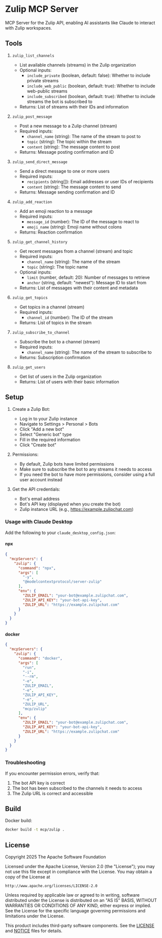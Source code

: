 # Zulip MCP Server

MCP Server for the Zulip API, enabling AI assistants like Claude to interact with Zulip workspaces.

## Tools

1. `zulip_list_channels`
   - List available channels (streams) in the Zulip organization
   - Optional inputs:
     - `include_private` (boolean, default: false): Whether to include private streams 
     - `include_web_public` (boolean, default: true): Whether to include web-public streams
     - `include_subscribed` (boolean, default: true): Whether to include streams the bot is subscribed to
   - Returns: List of streams with their IDs and information

2. `zulip_post_message`
   - Post a new message to a Zulip channel (stream)
   - Required inputs:
     - `channel_name` (string): The name of the stream to post to
     - `topic` (string): The topic within the stream
     - `content` (string): The message content to post
   - Returns: Message posting confirmation and ID

3. `zulip_send_direct_message`
   - Send a direct message to one or more users
   - Required inputs:
     - `recipients` (string[]): Email addresses or user IDs of recipients
     - `content` (string): The message content to send
   - Returns: Message sending confirmation and ID

4. `zulip_add_reaction`
   - Add an emoji reaction to a message
   - Required inputs:
     - `message_id` (number): The ID of the message to react to
     - `emoji_name` (string): Emoji name without colons
   - Returns: Reaction confirmation

5. `zulip_get_channel_history`
   - Get recent messages from a channel (stream) and topic
   - Required inputs:
     - `channel_name` (string): The name of the stream
     - `topic` (string): The topic name
   - Optional inputs:
     - `limit` (number, default: 20): Number of messages to retrieve
     - `anchor` (string, default: "newest"): Message ID to start from
   - Returns: List of messages with their content and metadata

6. `zulip_get_topics`
   - Get topics in a channel (stream)
   - Required inputs:
     - `channel_id` (number): The ID of the stream
   - Returns: List of topics in the stream

7. `zulip_subscribe_to_channel`
   - Subscribe the bot to a channel (stream)
   - Required inputs:
     - `channel_name` (string): The name of the stream to subscribe to
   - Returns: Subscription confirmation

8. `zulip_get_users`
   - Get list of users in the Zulip organization
   - Returns: List of users with their basic information

## Setup

1. Create a Zulip Bot:
   - Log in to your Zulip instance
   - Navigate to Settings > Personal > Bots
   - Click "Add a new bot"
   - Select "Generic bot" type
   - Fill in the required information
   - Click "Create bot"

2. Permissions:
   - By default, Zulip bots have limited permissions
   - Make sure to subscribe the bot to any streams it needs to access
   - If you need the bot to have more permissions, consider using a full user account instead

3. Get the API credentials:
   - Bot's email address
   - Bot's API key (displayed when you create the bot)
   - Zulip instance URL (e.g., https://example.zulipchat.com)

### Usage with Claude Desktop

Add the following to your `claude_desktop_config.json`:

#### npx

```json
{
  "mcpServers": {
    "zulip": {
      "command": "npx",
      "args": [
        "-y",
        "@modelcontextprotocol/server-zulip"
      ],
      "env": {
        "ZULIP_EMAIL": "your-bot@example.zulipchat.com",
        "ZULIP_API_KEY": "your-bot-api-key",
        "ZULIP_URL": "https://example.zulipchat.com"
      }
    }
  }
}
```

#### docker

```json
{
  "mcpServers": {
    "zulip": {
      "command": "docker",
      "args": [
        "run",
        "-i",
        "--rm",
        "-e",
        "ZULIP_EMAIL",
        "-e",
        "ZULIP_API_KEY",
        "-e",
        "ZULIP_URL",
        "mcp/zulip"
      ],
      "env": {
        "ZULIP_EMAIL": "your-bot@example.zulipchat.com",
        "ZULIP_API_KEY": "your-bot-api-key",
        "ZULIP_URL": "https://example.zulipchat.com"
      }
    }
  }
}
```

### Troubleshooting

If you encounter permission errors, verify that:
1. The bot API key is correct
2. The bot has been subscribed to the channels it needs to access
3. The Zulip URL is correct and accessible

## Build

Docker build:

```bash
docker build -t mcp/zulip .
```

## License

Copyright 2025 The Apache Software Foundation

Licensed under the Apache License, Version 2.0 (the "License");
you may not use this file except in compliance with the License.
You may obtain a copy of the License at

    http://www.apache.org/licenses/LICENSE-2.0

Unless required by applicable law or agreed to in writing, software
distributed under the License is distributed on an "AS IS" BASIS,
WITHOUT WARRANTIES OR CONDITIONS OF ANY KIND, either express or implied.
See the License for the specific language governing permissions and
limitations under the License.

This product includes third-party software components. See the [LICENSE](LICENSE) and [NOTICE](NOTICE) files for details.